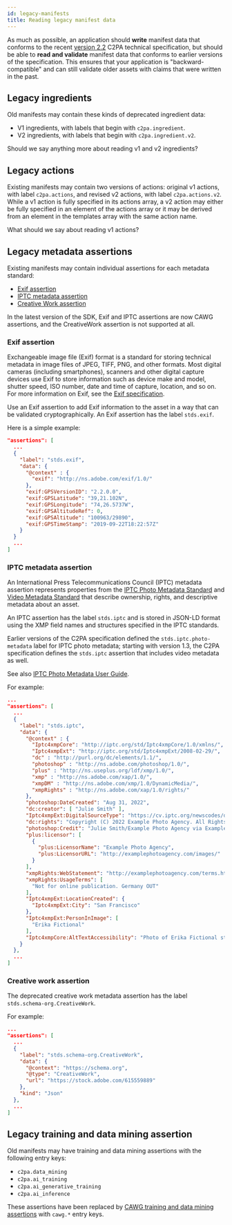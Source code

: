 ```yaml
---
id: legacy-manifests
title: Reading legacy manifest data
---
```


As much as possible, an application should **write** manifest data that conforms to the recent [version 2.2](https://c2pa.org/specifications/specifications/2.2/specs/C2PA_Specification.html) C2PA technical specification, but should be able to **read and validate** manifest data that conforms to earlier versions of the specification.  This ensures that your application is "backward-compatible" and can still validate older assets with claims that were written in the past.

## Legacy ingredients

Old manifests may contain these kinds of deprecated ingredient data:
- V1 ingredients, with labels that begin with `c2pa.ingredient`.
- V2 ingredients, with labels that begin with `c2pa.ingredient.v2`.

<a name="question1"></a>

<div class="review-comment">
Should we say anything more about reading v1 and v2 ingredients?
</div>

## Legacy actions

Existing manifests may contain two versions of actions: original v1 actions, with label `c2pa.actions`, and revised v2 actions, with label `c2pa.actions.v2`. While a v1 action is fully specified in its actions array, a v2 action may either be fully specified in an element of the actions array or it may be derived from an element in the templates array with the same action name.

<a name="question2"></a>

<div class="review-comment">
What should we say about reading v1 actions?
</div>

## Legacy metadata assertions

Existing manifests may contain individual assertions for each metadata standard:
- [Exif assertion](#exif-assertion)
- [IPTC metadata assertion](#iptc-metadata-assertion)
- [Creative Work assertion](#creative-work-assertion)

In the latest version of the SDK, Exif and IPTC assertions are now CAWG assertions, and the CreativeWork assertion is not supported at all.

### Exif assertion

Exchangeable image file (Exif) format is a standard for storing technical metadata in image files of JPEG, TIFF, PNG, and other formats. Most digital cameras (including smartphones), scanners and other digital capture devices use Exif to store information such as device make and model, shutter speed, ISO number, date and time of capture, location, and so on.  For more information on Exif, see the [Exif specification](https://www.cipa.jp/std/documents/download_e.html?DC-008-Translation-2019-E).

Use an Exif assertion to add Exif information to the asset in a way that can be validated cryptographically.  An Exif assertion has the label `stds.exif`.

Here is a simple example:

```json
"assertions": [
  ...
  {
    "label": "stds.exif",
    "data": {
      "@context" : {
        "exif": "http://ns.adobe.com/exif/1.0/"
      },
      "exif:GPSVersionID": "2.2.0.0",
      "exif:GPSLatitude": "39,21.102N",
      "exif:GPSLongitude": "74,26.5737W",
      "exif:GPSAltitudeRef": 0,
      "exif:GPSAltitude": "100963/29890",
      "exif:GPSTimeStamp": "2019-09-22T18:22:57Z"
    }
  }
  ...
]
```

### IPTC metadata assertion

An International Press Telecommunications Council (IPTC) metadata assertion represents properties from the [IPTC Photo Metadata Standard](https://www.iptc.org/std/photometadata/specification/IPTC-PhotoMetadata) and [Video Metadata Standard](https://www.iptc.org/standards/video-metadata-hub/recommendation/) that describe ownership, rights, and descriptive metadata about an asset. 

An IPTC assertion has the label `stds.iptc` and is stored in JSON-LD format using the XMP field names and structures specified in the IPTC standards.

Earlier versions of the C2PA specification defined the `stds.iptc.photo-metadata` label for IPTC photo metadata; starting with version 1.3, the C2PA specification defines the `stds.iptc` assertion that includes video metadata as well. 

See also [IPTC Photo Metadata User Guide](https://www.iptc.org/std/photometadata/documentation/userguide/).

For example:

```json
...
"assertions": [
  ...
  {
    "label": "stds.iptc",
    "data": {
      "@context" : {
        "Iptc4xmpCore": "http://iptc.org/std/Iptc4xmpCore/1.0/xmlns/",
        "Iptc4xmpExt": "http://iptc.org/std/Iptc4xmpExt/2008-02-29/",
        "dc" : "http://purl.org/dc/elements/1.1/",
        "photoshop" : "http://ns.adobe.com/photoshop/1.0/",
        "plus" : "http://ns.useplus.org/ldf/xmp/1.0/",
        "xmp" : "http://ns.adobe.com/xap/1.0/",
        "xmpDM" : "http://ns.adobe.com/xmp/1.0/DynamicMedia/",
        "xmpRights" : "http://ns.adobe.com/xap/1.0/rights/"
      },
      "photoshop:DateCreated": "Aug 31, 2022",
      "dc:creator": [ "Julie Smith" ],
      "Iptc4xmpExt:DigitalSourceType": "https://cv.iptc.org/newscodes/digitalsourcetype/digitalCapture",
      "dc:rights": "Copyright (C) 2022 Example Photo Agency. All Rights Reserved.",
      "photoshop:Credit": "Julie Smith/Example Photo Agency via Example Distributor",
      "plus:licensor": [
        {
          "plus:LicensorName": "Example Photo Agency",
          "plus:LicensorURL": "http://examplephotoagency.com/images/"
        }
      ],
      "xmpRights:WebStatement": "http://examplephotoagency.com/terms.html",
      "xmpRights:UsageTerms": [
        "Not for online publication. Germany OUT"
      ],
      "Iptc4xmpExt:LocationCreated": {
        "Iptc4xmpExt:City": "San Francisco"
      },
      "Iptc4xmpExt:PersonInImage": [
        "Erika Fictional"
      ],
      "Iptc4xmpCore:AltTextAccessibility": "Photo of Erika Fictional standing in front of the Golden Gate Bridge at sunset."
    }
  },
  ...
]
```

### Creative work assertion

The deprecated creative work metadata assertion has the label `stds.schema-org.CreativeWork`.

For example:

```json
...
"assertions": [
  ...
  {
    "label": "stds.schema-org.CreativeWork",
    "data": {
      "@context": "https://schema.org",
      "@type": "CreativeWork",
      "url": "https://stock.adobe.com/615559889"
    },
    "kind": "Json"
  },
  ...
]
```

## Legacy training and data mining assertion

Old manifests may have training and data mining assertions with the following entry keys:
- `c2pa.data_mining`
- `c2pa.ai_training`
- `c2pa.ai_generative_training`
- `c2pa.ai_inference`

These assertions have been replaced by [CAWG training and data mining assertions](../writing/assertions-actions.md#cawg-training-and-data-mining-assertion) with `cawg.*` entry keys. 